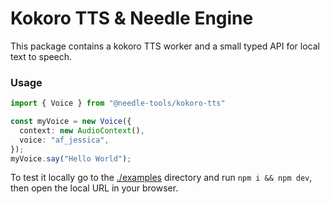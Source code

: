 # Kokoro TTS & Needle Engine

This package contains a kokoro TTS worker and a small typed API for local text to speech.


### Usage

```ts
import { Voice } from "@needle-tools/kokoro-tts"

const myVoice = new Voice({
  context: new AudioContext(),
  voice: "af_jessica",
});
myVoice.say("Hello World");
```


To test it locally go to the [./examples](/examples/) directory and run `npm i && npm dev`, then open the local URL in your browser.
